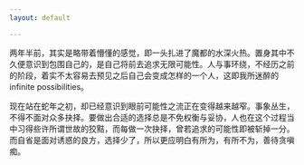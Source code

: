 ```yaml
---
layout: default

---
```


两年半前，其实是略带着懵懂的感觉，即一头扎进了魔都的水深火热。置身其中不久便意识到包围自己的，是自己将前去追求无限可能性。人与事环绕，不经历之前的阶段，着实不太容易去预见之后自己会变成怎样的一个人，这即我所迷醉的infinite possibilities。

现在站在蛇年之初，却已经意识到眼前可能性之流正在变得越来越窄。事象丛生，不得不面对众多抉择。要做出合适的选择总是不免权衡与妥协，人也在这个过程当中习得些许所谓世故的狡黠，而每做一次抉择，曾若追求的可能性即被斩掉一分。而自省是面对诱惑的良方，选择少了，所以更应明白有所为，有所不为，善待贪嗔痴。